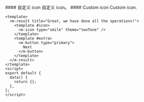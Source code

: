 <cn>
#### 自定义 icon
自定义 icon。
</cn>

<us>
#### Custom icon
Custom icon.
</us>

```vue
<template>
  <m-result title="Great, we have done all the operations!">
    <template #icon>
      <m-icon type="smile" theme="twoTone" />
    </template>
    <template #extra>
      <m-button type="primary">
        Next
      </m-button>
    </template>
  </m-result>
</template>
<script>
export default {
  data() {
    return {};
  },
};
</script>
```
